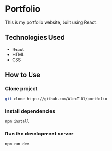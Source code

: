 # Portfolio

This is my portfolio website, built using React.

## Technologies Used
- React
- HTML
- CSS

## How to Use

### Clone project

```bash
git clone https://github.com/AlexT101/portfolio
```

### Install dependencies

```bash
npm install
```

### Run the development server

```bash
npm run dev
```